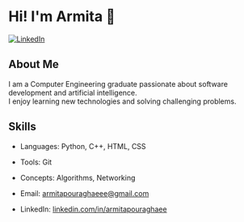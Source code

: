 # Hi! I'm Armita 👋

[![LinkedIn](https://img.shields.io/badge/LinkedIn-0077B5?style=flat-square&logo=linkedin&logoColor=white)](https://www.linkedin.com/in/armita-pouraghaee-90798420b/)  

## About Me

I am a Computer Engineering graduate passionate about software development and artificial intelligence.  
I enjoy learning new technologies and solving challenging problems.

## Skills

- Languages: Python, C++, HTML, CSS  
- Tools: Git 
- Concepts: Algorithms, Networking


- Email: armitapouraghaeee@gmail.com  
- LinkedIn: [linkedin.com/in/armitapouraghaee](https://www.linkedin.com/in/armita-pouraghaee-90798420b/)  
